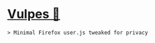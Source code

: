 # [Vulpes 🦊](https://polarhive.net/vulpes)

``` text
> Minimal Firefox user.js tweaked for privacy
```
